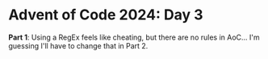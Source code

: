 # Advent of Code 2024: Day 3

**Part 1**: Using a RegEx feels like cheating, but there are no rules in AoC... I'm guessing I'll have to change that in Part 2.
